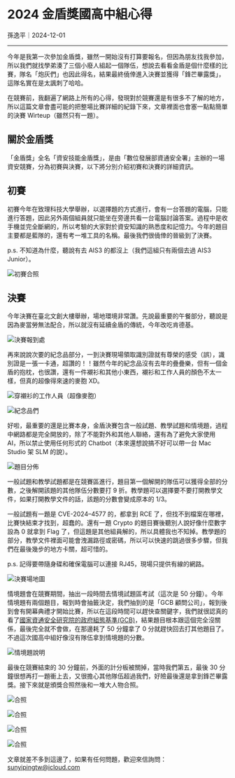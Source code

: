 # 2024 金盾獎國高中組心得

孫逸平｜2024-12-01

---

今年是我第一次參加金盾獎，雖然一開始沒有打算要報名，但因為朋友找我參加，所以我們就找學弟湊了三個小廢人組起一個隊伍，想說去看看金盾是個什麼樣的比賽，隊名「炮灰們」也因此得名，結果最終僥倖進入決賽並獲得「鋒芒畢露獎」，這隊名實在是太諷刺了哈哈。

在競賽前，我翻遍了網路上所有的心得，發現對於競賽還是有很多不了解的地方，所以這篇文章會盡可能的把整場比賽詳細的紀錄下來，文章裡面也會塞一點點簡單的決賽 Wirteup（雖然只有一題）。

## 關於金盾獎

「金盾獎」全名「資安技能金盾獎」，是由「數位發展部資通安全署」主辦的一場資安競賽，分為初賽與決賽，以下將分別介紹初賽和決賽的詳細資訊。

## 初賽

初賽今年在致理科技大學舉辦，以選擇題的方式進行，會有一台答題的電腦，只能進行答題，因此另外兩個組員就只能坐在旁邊共看一台電腦討論答案。過程中是收手機並完全斷網的，所以考驗的大家對於資安知識的熟悉度和記憶力。今年的題目主要都是藍隊的，還有考一堆工具的名稱。最後我們很僥倖的晉級到了決賽。

p.s. 不知道為什麼，聽說有去 AIS3 的都沒上（我們這組只有兩個去過 AIS3 Junior）。

![初賽合照](posts/2024-csc-writeup/01.webp)

## 決賽

今年決賽在臺北文創大樓舉辦，場地環境非常讚。先說最重要的午餐部分，聽說是因為麥當勞無法配合，所以就沒有延續金盾的傳統，今年改吃肯德基。

![決賽報到處](posts/2024-csc-writeup/02.webp)

再來說說次要的紀念品部分，一到決賽現場領取識別證就有尊榮的感受（誤），識別證是一張一卡通，超讚的！！雖然今年的紀念品沒有去年的疊疊樂，但有一個金盾的抱枕，也很讚，還有一件襯衫和其他小東西，襯衫和工作人員的顏色不太一樣，但真的超像得來速的麥胞 XD。

![穿襯衫的工作人員（超像麥胞）](posts/2024-csc-writeup/03.webp)

![紀念品們](posts/2024-csc-writeup/04.webp)

好啦，最重要的還是比賽本身，金盾決賽包含一般試題、教學試題和情境題，過程中網路都是完全開放的，除了不能對外和其他人聯絡，還有為了避免大家使用 AI，所以禁止使用任何形式的 Chatbot（本來還想說搞不好可以帶一台 Mac Studio 架 SLM 的說）。

![題目分佈](posts/2024-csc-writeup/05.webp)

一般試題和教學試題都是在競賽區進行，題目第一個解開的隊伍可以獲得全部的分數，之後解開該題的其他隊伍分數要打 9 折。教學題可以選擇要不要打開教學文件，如果打開教學文件的話，該題的分數會變成原本的 1/3。

一般試題有一題是 CVE-2024–4577 的，都拿到 RCE 了，但找不到檔案在哪裡，比賽快結束才找到，超蠢的。還有一題 Crypto 的題目賽後聽別人說好像什麼數字設為 0 就拿到 Flag 了，但這題是其他組員解的，所以具體我也不知掉。教學題的部分，教學文件裡面可能會洩漏路徑或密碼，所以可以快速的跳過很多步驟，但我們在最後幾步的地方卡關，超可惜的。

p.s. 記得要帶隨身碟和確保電腦可以連接 RJ45，現場只提供有線的網路。

![決賽場地圖](posts/2024-csc-writeup/06.webp)

情境題會在競賽期間，抽出一段時間去情境試題區考試（這次是 50 分鐘）。今年情境題有兩個題目，報到時會抽籤決定，我們抽到的是「GCB 顧問公司」，報到後到會有開幕典禮才開始比賽，所以在這段時間可以趕快查關鍵字，我們就很認真的看了[國家資通安全研究院的政府組態基準(GCB)](https://www.nics.nat.gov.tw/core_business/cybersecurity_defense/GCB/)，結果題目根本跟這個完全沒關係，最後完全就不會做，在那邊耗了 50 分鐘拿了 0 分就趕快回去打其他題目了。不過這次國高中組好像沒有隊伍拿到情境題的分數。

![情境題說明](posts/2024-csc-writeup/07.webp)

最後在競賽結束的 30 分鐘前，外面的計分板被關掉，當時我們第五，最後 30 分鐘很想再打一題衝上去，又很擔心其他隊伍超過我們，好險最後還是拿到鋒芒畢露獎。接下來就是頒獎合照然後和一堆大人物合照。

![合照](posts/2024-csc-writeup/08.webp)

![合照](posts/2024-csc-writeup/09.webp)

![合照](posts/2024-csc-writeup/10.webp)

![合照](posts/2024-csc-writeup/11.webp)

文章就差不多到這邊了，如果有任何問題，歡迎來信詢問：sunyipingtw@icloud.com